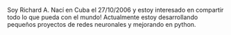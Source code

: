 Soy Richard A. Nací en Cuba el 27/10/2006 y estoy interesado en 
compartir todo lo que pueda con el mundo! Actualmente estoy 
desarrollando pequeños proyectos de redes neuronales y mejorando en python.

<!---
RooterDelWifi/RooterDelWifi is a ✨ special ✨ repository because its `README.md` (this file) appears on your GitHub profile.
You can click the Preview link to take a look at your changes.
--->
